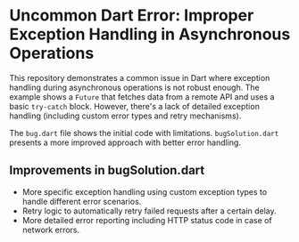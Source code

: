 # Uncommon Dart Error: Improper Exception Handling in Asynchronous Operations

This repository demonstrates a common issue in Dart where exception handling during asynchronous operations is not robust enough.  The example shows a `Future` that fetches data from a remote API and uses a basic `try-catch` block.  However, there's a lack of detailed exception handling (including custom error types and retry mechanisms).

The `bug.dart` file shows the initial code with limitations. `bugSolution.dart` presents a more improved approach with better error handling.

## Improvements in bugSolution.dart

- More specific exception handling using custom exception types to handle different error scenarios.
- Retry logic to automatically retry failed requests after a certain delay.
- More detailed error reporting including HTTP status code in case of network errors.